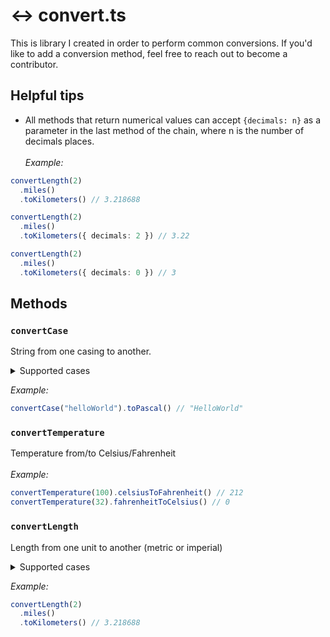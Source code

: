 # :left_right_arrow: convert.ts

This is library I created in order to perform common conversions. If you'd like to add a conversion method, feel free to reach out to become a contributor.

## Helpful tips

- All methods that return numerical values can accept `{decimals: n}` as a parameter in the last method of the chain, where n is the number of decimals places.<br><br>
  _Example:_

```typescript
convertLength(2)
  .miles()
  .toKilometers() // 3.218688

convertLength(2)
  .miles()
  .toKilometers({ decimals: 2 }) // 3.22

convertLength(2)
  .miles()
  .toKilometers({ decimals: 0 }) // 3
```

## Methods

### `convertCase`

String from one casing to another.

<details>
<summary>Supported cases</summary>
<ul>
<li>camelCase</li>
<li>CONST_CASE</li>
<li>kabob-case</li>
<li>PascalCase</li>
<li>snake_case</li>
<li>string case</li>
</ul>
</details>

_Example:_

```typescript
convertCase("helloWorld").toPascal() // "HelloWorld"
```

### `convertTemperature`

Temperature from/to Celsius/Fahrenheit<br><br>
_Example:_

```typescript
convertTemperature(100).celsiusToFahrenheit() // 212
convertTemperature(32).fahrenheitToCelsius() // 0
```

### `convertLength`

Length from one unit to another (metric or imperial)

<details>
<summary>Supported cases</summary>
<ul>
<li><b>Metric</b></li>
<li>millimeters</li>
<li>centimeters</li>
<li>meters</li>
<li>kilometers</li>
<li><b>Imperial</b></li>
<li>inches</li>
<li>feet</li>
<li>yards</li>
<li>miles</li>
</ul>
</details>

_Example:_

```typescript
convertLength(2)
  .miles()
  .toKilometers() // 3.218688
```
